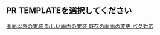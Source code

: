 ## PR TEMPLATEを選択してください

<a aaa href="?template=pull_request_template_normal.md" > 画面以外の実装 </a>
<a aaa href="?template=pull_request_template_create_screen.md" > 新しい画面の実装 </a>
<a aaa href="?template=pull_request_template_edit_screen.md" > 既存の画面の変更 </a>
<a aaa href="?template=pull_request_template_bug.md" > バグ対応 </a>
